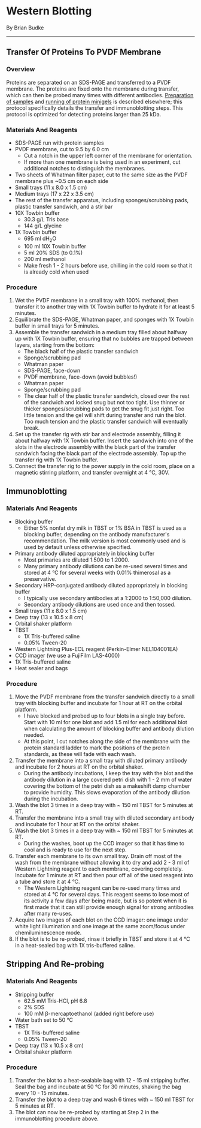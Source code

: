 # Western Blotting
By Brian Budke
___
## Transfer Of Proteins To PVDF Membrane
### Overview
Proteins are separated on an SDS-PAGE and transferred to a PVDF membrane. The proteins are fixed onto the membrane during transfer, which can then be probed many times with different antibodies. [Preparation of samples](WCE.md) and [running of protein minigels](SDS-PAGE.md) is described elsewhere; this protocol specifically details the transfer and immunoblotting steps. This protocol is optimized for detecting proteins larger than 25 kDa.

### Materials And Reagents
- SDS-PAGE run with protein samples
- PVDF membrane, cut to 9.5 by 6.0 cm
	- Cut a notch in the upper left corner of the membrane for orientation.
	- If more than one membrane is being used in an experiment, cut additional notches to distinguish the membranes.
- Two sheets of Whatman filter paper, cut to the same size as the PVDF membrane plus ~0.5 cm on each side
- Small trays (11 x 8.0 x 1.5 cm)
- Medium trays (17 x 22 x 3.5 cm)
- The rest of the transfer apparatus, including sponges/scrubbing pads, plastic transfer sandwich, and a stir bar
- 10X Towbin buffer
	- 30.3 g/L Tris base
	- 144 g/L glycine
- 1X Towbin buffer
	- 695 ml dH<sub>2</sub>O
	- 100 ml 10X Towbin buffer
	- 5 ml 20% SDS (to 0.1%)
	- 200 ml methanol
	- Make fresh 1 - 2 hours before use, chilling in the cold room so that it is already cold when used

### Procedure
1. Wet the PVDF membrane in a small tray with 100% methanol, then transfer it to another tray with 1X Towbin buffer to hydrate it for at least 5 minutes.
1. Equilibrate the SDS-PAGE, Whatman paper, and sponges with 1X Towbin buffer in small trays for 5 minutes.
1. Assemble the transfer sandwich in a medium tray filled about halfway up with 1X Towbin buffer, ensuring that no bubbles are trapped between layers, starting from the bottom:
	- The black half of the plastic transfer sandwich
	- Sponge/scrubbing pad
	- Whatman paper
	- SDS-PAGE, face-down
	- PVDF membrane, face-down (avoid bubbles!)
	- Whatman paper
	- Sponge/scrubbing pad
	- The clear half of the plastic transfer sandwich, closed over the rest of the sandwich and locked snug but not too tight. Use thinner or thicker sponges/scrubbing pads to get the snug fit just right. Too little tension and the gel will shift during transfer and ruin the blot. Too much tension and the plastic transfer sandwich will eventually break.
1. Set up the transfer rig with stir bar and electrode assembly, filling it about halfway with 1X Towbin buffer. Insert the sandwich into one of the slots in the electrode assembly with the black part of the transfer sandwich facing the black part of the electrode assembly. Top up the transfer rig with 1X Towbin buffer.
1. Connect the transfer rig to the power supply in the cold room, place on a magnetic stirring platform, and transfer overnight at 4 °C, 30V.

## Immunoblotting
### Materials And Reagents
- Blocking buffer
	- Either 5% nonfat dry milk in TBST or 1% BSA in TBST is used as a blocking buffer, depending on the antibody manufacturer's recommendation. The milk version is most commonly used and is used by default unless otherwise specified.
- Primary antibody diluted appropriately in blocking buffer
	- Most primaries are diluted 1:500 to 1:2000.
	- Many primary antibody dilutions can be re-used several times and stored at 4 °C for several weeks with 0.01% thimerosal as a preservative.
- Secondary HRP-conjugated antibody diluted appropriately in blocking buffer
	- I typically use secondary antibodies at a 1:2000 to 1:50,000 dilution.
	- Secondary antibody dilutions are used once and then tossed.
- Small trays (11 x 8.0 x 1.5 cm)
- Deep tray (13 x 10.5 x 8 cm)
- Orbital shaker platform
- TBST
	- 1X Tris-buffered saline
	- 0.05% Tween-20
- Western Lightning Plus-ECL reagent (Perkin-Elmer NEL104001EA)
- CCD imager (we use a FujiFilm LAS-4000)
- 1X Tris-buffered saline
- Heat sealer and bags

### Procedure
1. Move the PVDF membrane from the transfer sandwich directly to a small tray with blocking buffer and incubate for 1 hour at RT on the orbital platform.
	- I have blocked and probed up to four blots in a single tray before. Start with 10 ml for one blot and add 1.5 ml for each additional blot when calculating the amount of blocking buffer and antibody dilution needed.
	- At this point, I cut notches along the side of the membrane with the protein standard ladder to mark the positions of the protein standards, as these will fade with each wash.
1. Transfer the membrane into a small tray with diluted primary antibody and incubate for 2 hours at RT on the orbital shaker.
	- During the antibody incubations, I keep the tray with the blot and the antibody dilution in a large covered petri dish with 1 - 2 mm of water covering the bottom of the petri dish as a makeshift damp chamber to provide humidity. This slows evaporation of the antibody dilution during the incubation.
1. Wash the blot 3 times in a deep tray with ~ 150 ml TBST for 5 minutes at RT.
1. Transfer the membrane into a small tray with diluted secondary antibody and incubate for 1 hour at RT on the orbital shaker.
1. Wash the blot 3 times in a deep tray with ~ 150 ml TBST for 5 minutes at RT.
	- During the washes, boot up the CCD imager so that it has time to cool and is ready to use for the next step.
1. Transfer each membrane to its own small tray. Drain off most of the wash from the membrane without allowing it to dry and add 2 - 3 ml of Western Lightning reagent to each membrane, covering completely. Incubate for 1 minute at RT and then pour off all of the used reagent into a tube and store it at 4 °C.
	- The Western Lightning reagent can be re-used many times and stored at 4 °C for several days. This reagent seems to lose most of its activity a few days after being made, but is so potent when it is first made that it can still provide enough signal for strong antibodies after many re-uses.
1. Acquire two images of each blot on the CCD imager: one image under white light illumination and one image at the same zoom/focus under chemiluminescence mode.
1. If the blot is to be re-probed, rinse it briefly in TBST and store it at 4 °C in a heat-sealed bag with 1X tris-buffered saline.

## Stripping And Re-probing
### Materials And Reagents
- Stripping buffer
	- 62.5 mM Tris-HCl, pH 6.8
	- 2% SDS
	- 100 mM β-mercaptoethanol (added right before use)
- Water bath set to 50 °C
- TBST
	- 1X Tris-buffered saline
	- 0.05% Tween-20
- Deep tray (13 x 10.5 x 8 cm)
- Orbital shaker platform

### Procedure
1. Transfer the blot to a heat-sealable bag with 12 - 15 ml stripping buffer. Seal the bag and incubate at 50 °C for 30 minutes, shaking the bag every 10 - 15 minutes.
1. Transfer the blot to a deep tray and wash 6 times with ~ 150 ml TBST for 5 minutes at RT.
1. The blot can now be re-probed by starting at Step 2 in the immunoblotting procedure above.
